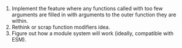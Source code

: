 1. Implement the feature where any functions called with too few arguments are filled in with arguments to the outer function they are within.
1. Rethink or scrap function modifiers idea.
1. Figure out how a module system will work (ideally, compatible with ESM).
